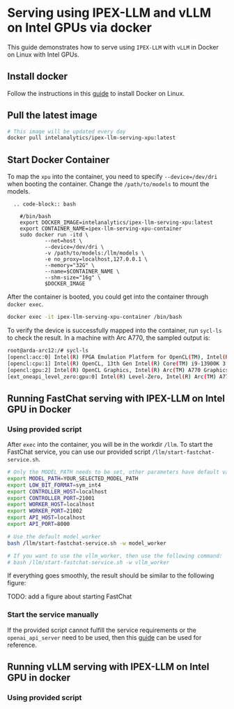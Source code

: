 # Serving using IPEX-LLM and vLLM on Intel GPUs via docker

This guide demonstrates how to serve using `IPEX-LLM` with `vLLM` in Docker on Linux with Intel GPUs.

## Install docker

Follow the instructions in this [guide](https://ipex-llm.readthedocs.io/en/latest/doc/LLM/DockerGuides/docker_windows_gpu.html#linux) to install Docker on Linux.

## Pull the latest image

```bash
# This image will be updated every day
docker pull intelanalytics/ipex-llm-serving-xpu:latest
```

## Start Docker Container

 To map the `xpu` into the container, you need to specify `--device=/dev/dri` when booting the container. Change the `/path/to/models` to mount the models. 

      .. code-block:: bash

        #/bin/bash
        export DOCKER_IMAGE=intelanalytics/ipex-llm-serving-xpu:latest
        export CONTAINER_NAME=ipex-llm-serving-xpu-container
        sudo docker run -itd \
                --net=host \
                --device=/dev/dri \
                -v /path/to/models:/llm/models \
                -e no_proxy=localhost,127.0.0.1 \
                --memory="32G" \
                --name=$CONTAINER_NAME \
                --shm-size="16g" \
                $DOCKER_IMAGE


After the container is booted, you could get into the container through `docker exec`.

```bash
docker exec -it ipex-llm-serving-xpu-container /bin/bash
```


To verify the device is successfully mapped into the container, run `sycl-ls` to check the result. In a machine with Arc A770, the sampled output is:

```bash
root@arda-arc12:/# sycl-ls
[opencl:acc:0] Intel(R) FPGA Emulation Platform for OpenCL(TM), Intel(R) FPGA Emulation Device 1.2 [2023.16.7.0.21_160000]
[opencl:cpu:1] Intel(R) OpenCL, 13th Gen Intel(R) Core(TM) i9-13900K 3.0 [2023.16.7.0.21_160000]
[opencl:gpu:2] Intel(R) OpenCL Graphics, Intel(R) Arc(TM) A770 Graphics 3.0 [23.17.26241.33]
[ext_oneapi_level_zero:gpu:0] Intel(R) Level-Zero, Intel(R) Arc(TM) A770 Graphics 1.3 [1.3.26241]
```


## Running FastChat serving with IPEX-LLM on Intel GPU in Docker

### Using provided script

After `exec` into the container, you will be in the workdir `/llm`.  To start the FastChat service, you can use our provided script `/llm/start-fastchat-service.sh`.

```bash
# Only the MODEL_PATH needs to be set, other parameters have default values
export MODEL_PATH=YOUR_SELECTED_MODEL_PATH
export LOW_BIT_FORMAT=sym_int4
export CONTROLLER_HOST=localhost
export CONTROLLER_PORT=21001
export WORKER_HOST=localhost
export WORKER_PORT=21002
export API_HOST=localhost
export API_PORT=8000

# Use the default model_worker
bash /llm/start-fastchat-service.sh -w model_worker

# If you want to use the vllm_worker, then use the following command:
# bash /llm/start-fastchat-service.sh -w vllm_worker
```

If everything goes smoothly, the result should be similar to the following figure:

TODO: add a figure about starting FastChat

### Start the service manually

If the provided script cannot fulfill the service requirements or the `openai_api_server` need to be used, then this [guide](https://ipex-llm.readthedocs.io/en/latest/doc/LLM/Quickstart/fastchat_quickstart.html#start-the-service) can be used for reference.


## Running vLLM serving with IPEX-LLM on Intel GPU in docker

### Using provided script